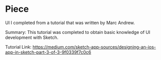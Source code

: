 # Piece
UI I completed from a tutorial that was written by Marc Andrew.

Summary: This tutorial was completed to obtain basic knowledge of UI development with Sketch.

Tutorial Link: https://medium.com/sketch-app-sources/designing-an-ios-app-in-sketch-part-3-of-3-9f0339f7c0c6
